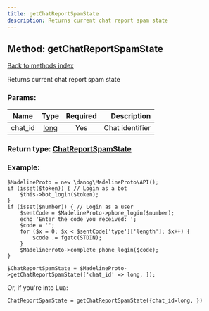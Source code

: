 ```yaml
---
title: getChatReportSpamState
description: Returns current chat report spam state
---
```

## Method: getChatReportSpamState  
[Back to methods index](index.md)


Returns current chat report spam state

### Params:

| Name     |    Type       | Required | Description |
|----------|:-------------:|:--------:|------------:|
|chat\_id|[long](../types/long.md) | Yes|Chat identifier|


### Return type: [ChatReportSpamState](../types/ChatReportSpamState.md)

### Example:


```
$MadelineProto = new \danog\MadelineProto\API();
if (isset($token)) { // Login as a bot
    $this->bot_login($token);
}
if (isset($number)) { // Login as a user
    $sentCode = $MadelineProto->phone_login($number);
    echo 'Enter the code you received: ';
    $code = '';
    for ($x = 0; $x < $sentCode['type']['length']; $x++) {
        $code .= fgetc(STDIN);
    }
    $MadelineProto->complete_phone_login($code);
}

$ChatReportSpamState = $MadelineProto->getChatReportSpamState(['chat_id' => long, ]);
```

Or, if you're into Lua:

```
ChatReportSpamState = getChatReportSpamState({chat_id=long, })
```

